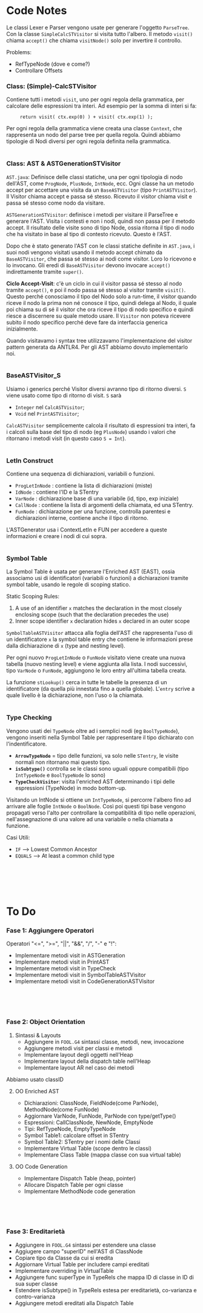 # Code Notes  #
Le classi Lexer e Parser vengono usate per generare l'oggetto ```ParseTree```. Con la classe ```SimpleCalcSTVisitor``` si visita tutto l'albero. Il metodo ```visit()``` chiama ```accept()``` che chiama ```visitNode()``` solo per invertire il controllo. 

Problems: 
+ RefTypeNode (dove e come?)
+ Controllare Offsets 

### Class: (Simple)-CalcSTVisitor ###
Contiene tutti i metodi ```visit```, uno per ogni regola della grammatica, per calcolare delle espressioni tra interi. 
Ad esempio per la somma di interi si fa: 
```
     return visit( ctx.exp(0) ) + visit( ctx.exp(1) ); 
```

Per ogni regola della grammatica viene creata una classe ```Context```, che rappresenta un nodo del parse tree per quella regola. Quindi abbiamo tipologie di Nodi diversi per ogni regola definita nella grammatica.
<br/>
<br/>

### Class: AST & ASTGenerationSTVisitor ######
```AST.java```: Definisce delle classi statiche, una per ogni tipologia di nodo dell'AST, come ```ProgNode```, ```PlusNode```, ```IntNode```, ecc. Ogni classe ha un metodo accept per accettare una visita da un ```BaseASTVisitor``` (tipo ```PrintASTVisitor```). Il Visitor chiama accept e passa sé stesso. Ricevuto il visitor chiama visit e passa sé stesso come nodo da visitare.

```ASTGenerationSTVisitor```: definisce i metodi per visitare il ParseTree e generare l'AST. Visita i contesti e non i nodi, quindi non passa per il metodo accept. Il risultato delle visite sono di tipo Node, ossia ritorna il tipo di nodo che ha visitato in base al tipo di contesto ricevuto. Questo è l'AST.

Dopo che è stato generato l'AST con le classi statiche definite in ```AST.java```, i suoi nodi vengono visitati usando il metodo accept chimato da ```BaseASTVisitor```, che passa sé stesso ai nodi come visitor. Loro lo ricevono e lo invocano. Gli eredi di ```BaseASTVisitor``` devono invocare ```accept()``` indirettamente tramite ```super()```. 

<b>Ciclo Accept-Visit</b>: c'è un ciclo in cui il visitor passa sé stesso al nodo tramite ```accept()```, e poi il nodo passa sé stesso al visitor tramite ```visit()```. Questo perché conosciamo il tipo del Nodo solo a run-time, il visitor quando riceve il nodo la prima non né conosce il tipo, quindi delega al Nodo, il quale poi chiama su di sé il visitor che ora riceve il tipo di nodo specifico e quindi riesce a discernere su quale metodo usare. Il ```Visitor``` non poteva ricevere subito il nodo specifico perché deve fare da interfaccia generica inizialmente. 

Quando visitavamo i syntax tree utilizzavamo l'implementazione del visitor pattern generata da ANTLR4. Per gli AST abbiamo dovuto implementarlo noi.
<br/>
<br/>

### BaseASTVisitor_S ####
Usiamo i generics perché Visitor diversi avranno tipo di ritorno diversi. ```S``` viene usato come tipo di ritorno di visit. ```S``` sarà 
* ```Integer``` nel ```CalcASTVisitor```;  
* ```Void``` nel ```PrintASTVisitor```; 

```CalcASTVisitor``` semplicemente calcola il risultato di espressioni tra interi, fa i calcoli sulla base del tipo di nodo (eg ```PlusNode```) usando i valori che ritornano i metodi visit (in questo caso ```S = Int```).
<br/>
<br/>


### LetIn Construct ###
Contiene una sequenza di dichiarazioni, variabili o funzioni. 
- ```ProgLetInNode``` : contiene la lista di dichiarazioni (miste)
- ```IdNode```        : contiene l'ID e la STentry
- ```VarNode```       : dichiarazione base di una variabile (id, tipo, exp iniziale)
- ```CallNode```      : contiene la lista di argomenti della chiamata, ed una STentry.
- ```FunNode```       : dichiarazione per una funzione, controlla parentesi e dichiarazioni interne, contiene anche il tipo di ritorno. 

L'ASTGenerator usa i ContextLetIn e FUN per accedere a queste informazioni e creare i nodi di cui sopra. 
<br/>
<br/>


### Symbol Table ###
La Symbol Table è usata per generare l'Enriched AST (EAST), ossia associamo usi di identificatori (variabili o funzioni) a dichiarazioni tramite symbol table, usando le regole di scoping statico.


Static Scoping Rules: 
1. A use of an identifier ```x``` matches the declaration in the most closely enclosing  scope (such that the declaration precedes the use) 
2. Inner scope identifier ```x``` declaration hides ```x``` declared in an outer scope

```SymbolTableASTVisitor``` attacca alla foglia dell'AST che rappresenta l'uso di un identificatore ```x``` la symbol table entry che contiene le informazioni prese dalla dichiarazione di ```x``` (type and nesting level).

Per ogni nuovo ```ProgLetInNode``` o ```FunNode``` visitato viene create una nuova tabella (nuovo nesting level) e viene aggiunta alla lista. I nodi successivi, tipo ```VarNode``` o ```FunNode```, aggiungono le loro entry all'ultima tabella creata. 

La funzione ```stLookup()``` cerca in tutte le tabelle la presenza di un identificatore (da quella più innestata fino a quella globale). L'```entry``` scrive a quale livello è la dichiarazione, non l'uso o la chiamata. 
<br/>
<br/>


### Type Checking ###
Vengono usati dei ```TypeNode``` oltre ad i semplici nodi (eg ```BoolTypeNode```), vengono inseriti nella Symbol Table per rappresentare il tipo dichiarato con l'indentificatore.

- <b>```ArrowTypeNode```</b> = tipo delle funzioni, va solo nelle ```STentry```, le visite normali non ritornano mai questo tipo. 
- <b>```isSubtype()```</b> controlla se le classi sono uguali oppure compatibili (tipo ```IntTypeNode``` e ```BoolTypeNode``` lo sono)
- <b>```TypeCheckVisitor```</b>: visita l'enriched AST determinando i tipi delle espressioni (TypeNode) in modo bottom-up.

Visitando un IntNode si ottiene un ```IntTypeNode```, si percorre l'albero fino ad arrivare alle foglie ```IntNode``` o ```BoolNode```. Così poi questi tipi base vengono propagati verso l'alto per controllare la compatibilità di tipo nelle operazioni, nell'assegnazione di una valore ad una variabile o nella chiamata a funzione.

Casi Utili: 
* ```IF``` --> Lowest Common Ancestor
* ```EQUALS``` --> At least a common child type
<br/>
<br/>
<br/>
<br/>


# To Do 
### Fase 1: Aggiungere Operatori
Operatori "<=", ">=", "||", "&&", "/", "-" e "!":
- Implementare metodi visit in ASTGeneration
- Implementare metodi visit in PrintAST
- Implementare metodi visit in TypeCheck
- Implementare metodi visit in SymbolTableASTVisitor
- Implementare metodi visit in CodeGenerationASTVisitor
<br/>
<br/>
<br/>

### Fase 2: Object Orientation
1. Sintassi & Layouts
     - Aggiungere in ```FOOL.G4``` sintassi classe, metodi, new, invocazione
     - Aggiungere metodi visit per classi e metodi
     - Implementare layout degli oggetti nell'Heap
     - Implementare layout della dispatch table nell'Heap
     - Implementare layout AR nel caso dei metodi

Abbiamo usato classID


2. OO Enriched AST
     - Dichiarazioni: ClassNode, FieldNode(come ParNode), MethodNode(come FunNode)
     - Aggiornare VarNode, FunNode, ParNode con type/getType()
     - Espressioni: CallClassNode, NewNode, EmptyNode
     - Tipi: RefTypeNode, EmptyTypeNode
     - Symbol Table1: calcolare offset in STentry
     - Symbol Table2: STentry per i nomi delle Classi
     - Implementare Virtual Table (scope dentro le classi)
     - Implementare Class Table (mappa classe con sua virtual table)


3. OO Code Generation
     - Implementare Dispatch Table (heap, pointer)
     - Allocare Dispatch Table per ogni classe
     - Implementare MethodNode code generation
<br/>
<br/>
<br/>



### Fase 3: Ereditarietà
- Aggiungere in ```FOOL.G4``` sintassi per estendere una classe
- Aggiugere campo "superID" nell'AST di ClassNode 
- Copiare tipo da Classe da cui si eredita
- Aggiornare Virtual Table per includere campi ereditati
- Implementare overriding in VirtualTable
- Aggiungere func superType in TypeRels che mappa ID di classe in ID di sua super classe
- Estendere isSubtype() in TypeRels estesa per ereditarietà, co-varianza e contro-varianza
- Aggiungere metodi ereditati alla Dispatch Table